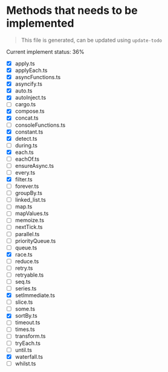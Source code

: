 # Methods that needs to be implemented

> This file is generated, can be updated using `update-todo`

Current implement status: 36%

* [x] apply.ts
* [x] applyEach.ts
* [x] asyncFunctions.ts
* [x] asyncify.ts
* [x] auto.ts
* [x] autoInject.ts
* [ ] cargo.ts
* [x] compose.ts
* [x] concat.ts
* [ ] consoleFunctions.ts
* [x] constant.ts
* [x] detect.ts
* [ ] during.ts
* [x] each.ts
* [ ] eachOf.ts
* [ ] ensureAsync.ts
* [ ] every.ts
* [x] filter.ts
* [ ] forever.ts
* [ ] groupBy.ts
* [ ] linked_list.ts
* [ ] map.ts
* [ ] mapValues.ts
* [ ] memoize.ts
* [ ] nextTick.ts
* [ ] parallel.ts
* [ ] priorityQueue.ts
* [ ] queue.ts
* [x] race.ts
* [ ] reduce.ts
* [ ] retry.ts
* [ ] retryable.ts
* [ ] seq.ts
* [ ] series.ts
* [x] setImmediate.ts
* [ ] slice.ts
* [ ] some.ts
* [x] sortBy.ts
* [ ] timeout.ts
* [ ] times.ts
* [ ] transform.ts
* [ ] tryEach.ts
* [ ] until.ts
* [x] waterfall.ts
* [ ] whilst.ts